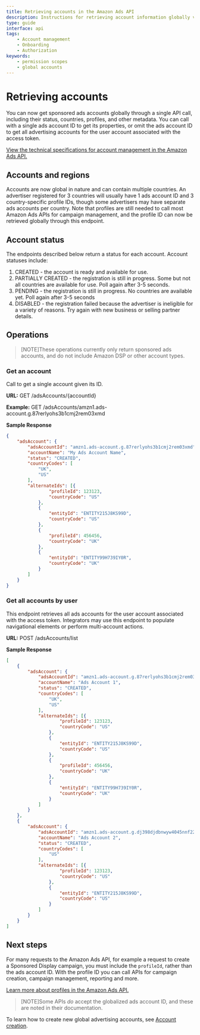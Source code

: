 ```yaml
---
title: Retrieving accounts in the Amazon Ads API
description: Instructions for retrieving account information globally via the Amazon Ads API
type: guide
interface: api
tags:
    - Account management
    - Onboarding
    - Authorization
keywords:
    - permission scopes
    - global accounts
---
```


# Retrieving accounts

You can now get sponsored ads accounts globally through a single API call, including their status, countries, profiles, and other metadata. You can call with a single ads account ID to get its properties, or omit the ads account ID to get all advertising accounts for the user account associated with the access token. 

[View the technical specifications for account management in the Amazon Ads API.](account-management)

## Accounts and regions

Accounts are now global in nature and can contain multiple countries. An advertiser registered for 3 countries will usually have 1 ads account ID and 3 country-specific profile IDs, though some advertisers may have separate ads accounts per country. Note that profiles are still needed to call most Amazon Ads APIs for campaign management, and the profile ID can now be retrieved globally through this endpoint.

## Account status

The endpoints described below return a status for each account. Account statuses include:

1. CREATED - the account is ready and available for use.
2. PARTIALLY CREATED - the registration is still in progress. Some but not all countries are available for use. Poll again after 3-5 seconds.
3. PENDING - the registration is still in progress. No countries are available yet. Poll again after 3-5 seconds
4. DISABLED - the registration failed because the advertiser is ineligible for a variety of reasons. Try again with new business or selling partner details.

## Operations

>[NOTE]These operations currently only return sponsored ads accounts, and do not include Amazon DSP or other account types.

### Get an account

Call to get a single account given its ID.

**URL:** GET /adsAccounts/{accountId}

**Example:** GET /adsAccounts/amzn1.ads-account.g.87rerlyohs3b1cmj2rem03xmd

**Sample Response**

```json
{
    "adsAccount": {
        "adsAccountId": "amzn1.ads-account.g.87rerlyohs3b1cmj2rem03xmd",
        "accountName": "My Ads Account Name",
        "status": "CREATED",
        "countryCodes": [
            "UK",
            "US"
        ],
        "alternateIds": [{
                "profileId": 123123,
                "countryCode": "US"
            },
            {
                "entityId": "ENTITY215J8KS99D",
                "countryCode": "US"
            },
            {
                "profileId": 456456,
                "countryCode": "UK"
            },
            {
                "entityId": "ENTITY99H739IY0R",
                "countryCode": "UK"
            }
        ]
    }
}
```

### Get all accounts by user

This endpoint retrieves all ads accounts for the user account associated with the access token. Integrators may use this endpoint to populate navigational elements or perform multi-account actions.

**URL:** POST /adsAccounts/list

**Sample Response**

```json
[
    {
        "adsAccount": {
            "adsAccountId": "amzn1.ads-account.g.87rerlyohs3b1cmj2rem03xmd",
            "accountName": "Ads Account 1",
            "status": "CREATED",
            "countryCodes": [
                "UK",
                "US"
            ],
            "alternateIds": [{
                    "profileId": 123123,
                    "countryCode": "US"
                },
                {
                    "entityId": "ENTITY215J8KS99D",
                    "countryCode": "US"
                },
                {
                    "profileId": 456456,
                    "countryCode": "UK"
                },
                {
                    "entityId": "ENTITY99H739IY0R",
                    "countryCode": "UK"
                }
            ]
        }
    },
    {
        "adsAccount": {
            "adsAccountId": "amzn1.ads-account.g.dj398djdbnwyw4045nnf22jd",
            "accountName": "Ads Account 2",
            "status": "CREATED",
            "countryCodes": [
                "US"
            ],
            "alternateIds": [{
                    "profileId": 123123,
                    "countryCode": "US"
                },
                {
                    "entityId": "ENTITY215J8KS99D",
                    "countryCode": "US"
                }
            ]
        }
    }
]
```

## Next steps

For many requests to the Amazon Ads API, for example a request to create a Sponsored Display campaign, you must include the `profileId`, rather than the ads account ID. With the profile ID you can call APIs for campaign creation, campaign management, reporting and more. 

[Learn more about profiles in the Amazon Ads API.](guides/account-management/authorization/profiles)

>[NOTE]Some APIs _do_ accept the globalized ads account ID, and these are noted in their documentation. 

To learn how to create new global advertising accounts, see [Account creation](guides/account-management/accounts/create-accounts).
